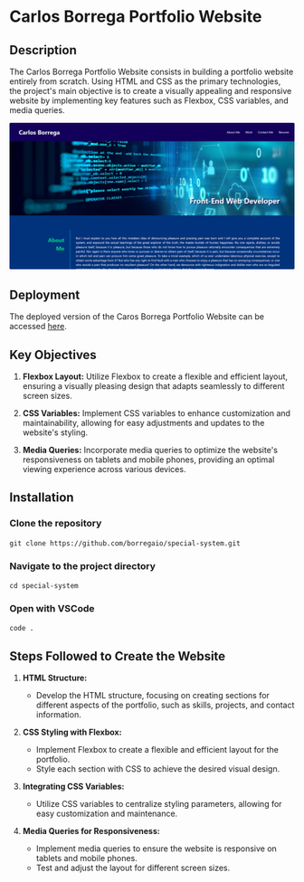 # Carlos Borrega Portfolio Website

## Description 

The Carlos Borrega Portfolio Website consists in building a portfolio website entirely from scratch. Using HTML and CSS as the primary technologies, the project's main objective is to create a visually appealing and responsive website by implementing key features such as Flexbox, CSS variables, and media queries.

![Screenshot](./images/portfolio.png)


## Deployment

The deployed version of the Caros Borrega Portfolio Website can be accessed [here](https://borregaio.github.io/special-system/).


## Key Objectives

1. **Flexbox Layout:** Utilize Flexbox to create a flexible and efficient layout, ensuring a visually pleasing design that adapts seamlessly to different screen sizes.

2. **CSS Variables:** Implement CSS variables to enhance customization and maintainability, allowing for easy adjustments and updates to the website's styling.

3. **Media Queries:** Incorporate media queries to optimize the website's responsiveness on tablets and mobile phones, providing an optimal viewing experience across various devices.


## Installation

### Clone the repository
```console
git clone https://github.com/borregaio/special-system.git
```

### Navigate to the project directory
```console
cd special-system
```

### Open with VSCode
```console
code .
```

## Steps Followed to Create the Website

1. **HTML Structure:**
   - Develop the HTML structure, focusing on creating sections for different aspects of the portfolio, such as skills, projects, and contact information.

2. **CSS Styling with Flexbox:**
   - Implement Flexbox to create a flexible and efficient layout for the portfolio.
   - Style each section with CSS to achieve the desired visual design.

3. **Integrating CSS Variables:**
   - Utilize CSS variables to centralize styling parameters, allowing for easy customization and maintenance.

4. **Media Queries for Responsiveness:**
   - Implement media queries to ensure the website is responsive on tablets and mobile phones.
   - Test and adjust the layout for different screen sizes.

